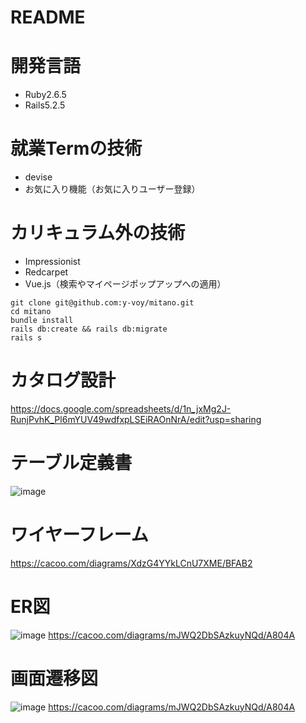 # README

# 開発言語
* Ruby2.6.5
* Rails5.2.5

# 就業Termの技術
* devise
* お気に入り機能（お気に入りユーザー登録）

# カリキュラム外の技術
* Impressionist
* Redcarpet
* Vue.js（検索やマイページポップアップへの適用）

```
git clone git@github.com:y-voy/mitano.git
cd mitano
bundle install
rails db:create && rails db:migrate
rails s
```
# カタログ設計
https://docs.google.com/spreadsheets/d/1n_jxMg2J-RunjPvhK_Pl6mYUV49wdfxpLSEiRAOnNrA/edit?usp=sharing

# テーブル定義書
![image](https://user-images.githubusercontent.com/62267330/123506945-cfd73b80-d6a1-11eb-90d6-eacece347c42.png)

# ワイヤーフレーム
https://cacoo.com/diagrams/XdzG4YYkLCnU7XME/BFAB2

# ER図
![image](https://user-images.githubusercontent.com/62267330/122756315-3a1e6380-d2d1-11eb-8920-1ea2faf85d2a.png)
https://cacoo.com/diagrams/mJWQ2DbSAzkuyNQd/A804A

# 画面遷移図
![image](https://user-images.githubusercontent.com/62267330/122756073-e3b12500-d2d0-11eb-84c2-576c36d31e96.png)
https://cacoo.com/diagrams/mJWQ2DbSAzkuyNQd/A804A
